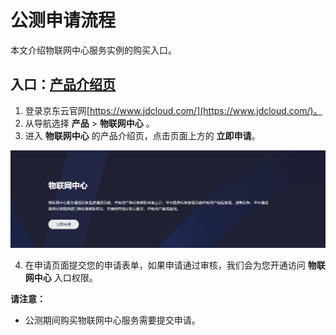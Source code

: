 # 公测申请流程

本文介绍物联网中心服务实例的购买入口。

## 入口：[产品介绍页](https://www.jdcloud.com/products/iot-hub)
1. 登录京东云官网[https://www.jdcloud.com/](https://www.jdcloud.com/)。
2. 从导航选择 **产品** > **物联网中心** 。
3. 进入 **物联网中心** 的产品介绍页，点击页面上方的 **立即申请**。

![Hub-buy](../../../../image/IoT/IoT-Hub/iothub-007.png)

4. 在申请页面提交您的申请表单，如果申请通过审核，我们会为您开通访问 **物联网中心** 入口权限。

**请注意：**
* 公测期间购买物联网中心服务需要提交申请。
